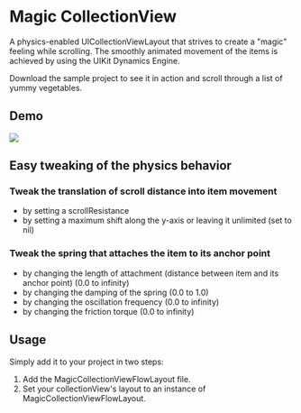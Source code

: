 # Magic CollectionView
A physics-enabled UICollectionViewLayout that strives to create a "magic" feeling while scrolling.
The smoothly animated movement of the items is achieved by using the UIKit Dynamics Engine.

Download the sample project to see it in action and scroll through a list of yummy vegetables.

## Demo
![](https://github.com/ambercoded/readme-gifs/blob/main/magicCollectionView.gif)

## Easy tweaking of the physics behavior
### Tweak the translation of scroll distance into item movement
- by setting a scrollResistance
- by setting a maximum shift along the y-axis or leaving it unlimited (set to nil)

### Tweak the spring that attaches the item to its anchor point 
- by changing the length of attachment (distance between item and its anchor point) (0.0 to infinity)
- by changing the damping of the spring (0.0 to 1.0)
- by changing the oscillation frequency (0.0 to infinity)
- by changing the friction torque (0.0 to infinity)

## Usage
Simply add it to your project in two steps: 
1. Add the MagicCollectionViewFlowLayout file. 
2. Set your collectionView's layout to an instance of MagicCollectionViewFlowLayout.
